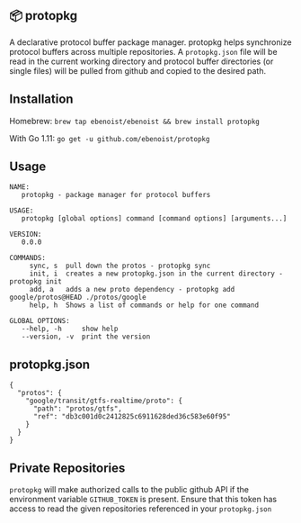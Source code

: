 📦 protopkg
---

A declarative protocol buffer package manager. protopkg helps synchronize protocol buffers across multiple repositories. A `protopkg.json` file will be read in the current working directory and protocol buffer directories (or single files) will be pulled from github and copied to the desired path.

## Installation
Homebrew: `brew tap ebenoist/ebenoist && brew install protopkg`

With Go 1.11: `go get -u github.com/ebenoist/protopkg`

## Usage
```
NAME:
   protopkg - package manager for protocol buffers

USAGE:
   protopkg [global options] command [command options] [arguments...]

VERSION:
   0.0.0

COMMANDS:
     sync, s  pull down the protos - protopkg sync
     init, i  creates a new protopkg.json in the current directory - protopkg init
     add, a   adds a new proto dependency - protopkg add google/protos@HEAD ./protos/google
     help, h  Shows a list of commands or help for one command

GLOBAL OPTIONS:
   --help, -h     show help
   --version, -v  print the version
```

## protopkg.json
```
{
  "protos": {
    "google/transit/gtfs-realtime/proto": {
      "path": "protos/gtfs",
      "ref": "db3c001d0c2412825c6911628ded36c583e60f95"
    }
  }
}
```

## Private Repositories
`protopkg` will make authorized calls to the public github API if the environment variable `GITHUB_TOKEN` is present. Ensure that this token has access to read the given repositories referenced in your `protopkg.json`
